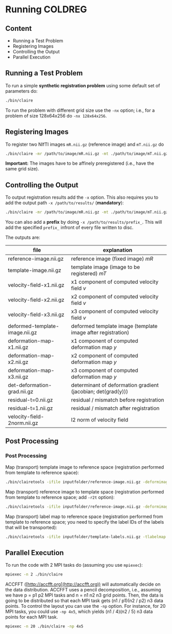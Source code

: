 # Running COLDREG




## Content

* Running a Test Problem
* Registering Images
* Controlling the Output
* Parallel Execution




## Running a Test Problem

To run a simple **synthetic registration problem** using some default set of parameters do:

```bash
./bin/claire
```

To run the problem with different grid size use the `-nx` option; i.e., for a problem of size 128x64x256 do `-nx 128x64x256`.




## Registering Images

To register two NIfTI images `mR.nii.gz` (reference image) and `mT.nii.gz` do 

```bash
./bin/claire -mr /path/to/image/mR.nii.gz -mt ./path/to/image/mT.nii.gz
```

**Important:** The images have to be affinely preregistered (i.e., have the same grid size).




## Controlling the Output

To output registration results add the `-x` option. This also requires you to add the output path `-x /path/to/results/` (**mandatory**):

```bash
./bin/claire -mr /path/to/image/mR.nii.gz -mt ./path/to/image/mT.nii.gz -x /path/to/results/ -velocity
```

You can also add a **prefix** by doing `-x /path/to/results/prefix_`. This will add the specified `prefix_` infront of every file written to disc.

The outputs are:

file                            | explanation
--------------------------------|--------------------------------------------
reference-image.nii.gz          | reference image (fixed image) *mR*
template-image.nii.gz           | template image (image to be registered) *mT*
velocity-field-x1.nii.gz        | x1 component of computed velocity field *v*
velocity-field-x2.nii.gz        | x2 component of computed velocity field *v*
velocity-field-x3.nii.gz        | x3 component of computed velocity field *v*
deformed-template-image.nii.gz  | deformed template image (template image after registration)
deformation-map-x1.nii.gz       | x1 component of computed deformation map *y*
deformation-map-x2.nii.gz       | x2 component of computed deformation map *y*
deformation-map-x3.nii.gz       | x3 component of computed deformation map *y*
det-deformation-grad.nii.gz     | determinant of deformation gradient (jacobian; det(grad(y)))
residual-t=0.nii.gz             | residual / mismatch before registration
residual-t=1.nii.gz             | residual / mismatch after registration
velocity-field-2norm.nii.gz     | l2 norm of velocity field




## Post Processing 

### Post Processing 

Map (transport) template image to reference space (registration performed from template to reference space):

```bash
./bin/clairetools -ifile inputfolder/reference-image.nii.gz -deformimage -v1 inputfolder/velocity-field-x1.nii.gz -v2 inputfolder/velocity-field-x2.nii.gz -v3 inputfolder/velocity-field-x3.nii.gz -xfile outputfolder/output-file.nii.gz
```


Map (transport) reference image to template space (registration performed from template to reference space; add `-r2t` option):

```bash
./bin/clairetools -ifile inputfolder/reference-image.nii.gz -deformimage -v1 inputfolder/velocity-field-x1.nii.gz -v2 inputfolder/velocity-field-x2.nii.gz -v3 inputfolder/velocity-field-x3.nii.gz -xfile outputfolder/output-file.nii.gz -r2t
```


Map (transport) label map to reference space (registration performed from template to reference space; you need to specify the label IDs of the labels that will be transported):

```bash
./bin/clairetools -ifile inputfolder/template-labels.nii.gz -tlabelmap -v1 inputfolder/velocity-field-x1.nii.gz -v2 inputfolder/velocity-field-x2.nii.gz -v3 inputfolder/velocity-field-x3.nii.gz -labels 1,2,10,40 -xfile outputfolder/output-file.nii.gz
```


## Parallel Execution

To run the code with 2 MPI tasks do (assuming you use `mpiexec`):

```bash
mpiexec -n 2 ./bin/claire
```

ACCFFT ([http://accfft.org](http://accfft.org)) will automatically decide on the data distribution. ACCFFT uses a pencil decomposition, i.e., assuming we have p = p1 p2 MPI tasks and n = n1 n2 n3 grid points. Then, the data is going to be distributed so that each MPI task gets (n1 / p1)(n2 / p2) n3 data points. To control the layout you can use the `-np` option. For instance, for 20 MPI tasks, you could use `-np 4x5`, which yields (n1 / 4)(n2 / 5) n3 data points for each MPI task.

```bash
mpiexec -n 20 ./bin/claire -np 4x5
```
